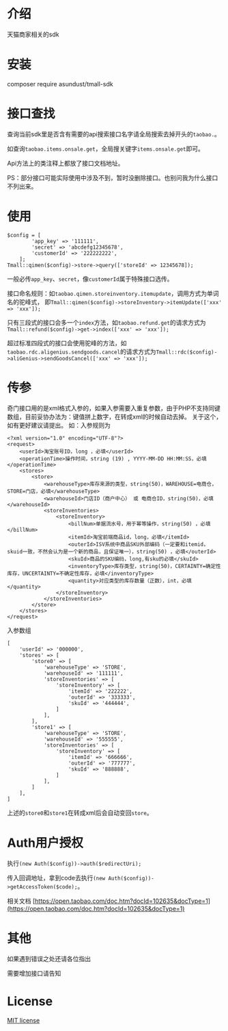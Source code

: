 # 介绍
天猫商家相关的sdk

# 安装
composer require asundust/tmall-sdk

# 接口查找
查询当前sdk里是否含有需要的api搜索接口名字请全局搜索去掉开头的`taobao.`。

如查询`taobao.items.onsale.get`，全局搜关键字`items.onsale.get`即可。

Api方法上的类注释上都放了接口文档地址。

PS：部分接口可能实际使用中涉及不到，暂时没删除接口。也别问我为什么接口不列出来。

# 使用
```
$config = [
        'app_key' => '111111',
        'secret' => 'abcdefg12345678',
        'customerId' => '222222222',
    ];
Tmall::qimen($config)->store->query(['storeId' => 12345678]);
```
一般必传`app_key`、`secret`，像`customerId`属于特殊接口选传。

接口命名规则：如`taobao.qimen.storeinventory.itemupdate`，调用方式为单词名的驼峰式，
即`Tmall::qimen($config)->storeInventory->itemUpdate(['xxx' => 'xxx']);`

只有三段式的接口会多一个`index`方法，如`taobao.refund.get`的请求方式为`Tmall::refund($config)->get->index(['xxx' => 'xxx']);`

超过标准四段式的接口会使用驼峰的方法，如`taobao.rdc.aligenius.sendgoods.cancel`的请求方式为`Tmall::rdc($config)->aliGenius->sendGoodsCancel(['xxx' => 'xxx']);`

# 传参
奇门接口用的是xml格式入参的，如果入参需要入重复参数，由于PHP不支持同键数组，目前妥协办法为：键值拼上数字，在转成xml的时候自动去掉。
关于这个，如有更好建议请提出。
如：入参规则为
```
<?xml version="1.0" encoding="UTF-8"?>
<request> 
	<userId>淘宝账号ID，long ，必填</userId>
	<operationTime>操作时间，string (19) , YYYY-MM-DD HH:MM:SS，必填</operationTime>
	<stores>
		<store>
			<warehouseType>库存来源的类型，string(50)，WAREHOUSE=电商仓，STORE=门店，必填</warehouseType>
			<warehouseId>门店ID（商户中心） 或 电商仓ID，string(50)，必填</warehouseId>	
			<storeInventories>
				<storeInventory>
					<billNum>单据流水号，用于幂等操作，string(50) ，必填</billNum>
					<itemId>淘宝前端商品id，long，必填</itemId>
					<outerId>ISV系统中商品SKU外部编码（一定要和itemid，skuid一致，不然会认为是一个新的商品，且保证唯一），string(50) ，必填</outerId>
					<skuId>商品的SKU编码，long,有sku的必填</skuId>
					<inventoryType>库存类型，string(50)，CERTAINTY=确定性库存，UNCERTAINTY=不确定性库存，必填</inventoryType>
					<quantity>对应类型的库存数量（正数），int，必填</quantity>
				</storeInventory>
			</storeInventories>
		</store>
	</stores>
</request>
```
入参数组
```
[
    'userId' => '000000',
    'stores' => [
        'store0' => [
            'warehouseType' => 'STORE',
            'warehouseId' => '111111',
            'storeInventories' => [
                'storeInventory' => [
                    'itemId' => '222222',
                    'outerId' => '333333',
                    'skuId' => '444444',
                ]
            ],
        ],
        'store1' => [
            'warehouseType' => 'STORE',
            'warehouseId' => '555555',
            'storeInventories' => [
                'storeInventory' => [
                    'itemId' => '666666',
                    'outerId' => '777777',
                    'skuId' => '888888',
                ]
            ],
        ]
    ],
]
```
上述的`store0`和`store1`在转成xml后会自动变回`store`。

# Auth用户授权
执行`(new Auth($config))->auth($redirectUri);`

传入回调地址，拿到code去执行`(new Auth($config))->getAccessToken($code);`。

相关文档 [https://open.taobao.com/doc.htm?docId=102635&docType=1](https://open.taobao.com/doc.htm?docId=102635&docType=1)

# 其他
如果遇到错误之处还请各位指出

需要增加接口请告知

# License
[MIT license](https://opensource.org/licenses/MIT)